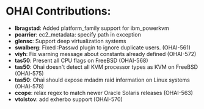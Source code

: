 <!---
This file is reset every time a new release is done. The contents of this file are for the currently unreleased version.

Example Contribution:
* **kalistec**: Improved file resource greatly.
-->
# OHAI Contributions:

* **lbragstad**: Added platform\_family support for ibm\_powerkvm
* **pcarrier**: ec2\_metadata: specify path in exception
* **glensc**: Support deep virtualization systems
* **swalberg**: Fixed :Passwd plugin to ignore duplicate users. (OHAI-561)
* **viyh**: Fix warning message about constants already defined (OHAI-572)
* **tas50**: Present all CPU flags on FreeBSD (OHAI-568)
* **tas50**: Ohai doesn't detect all KVM processor types as KVM on FreeBSD (OHAI-575)
* **tas50**: Ohai should expose mdadm raid information on Linux systems (OHAI-578)
* **ccope**: relax regex to match newer Oracle Solaris releases (OHAI-563)
* **vtolstov**: add exherbo support (OHAI-570)
